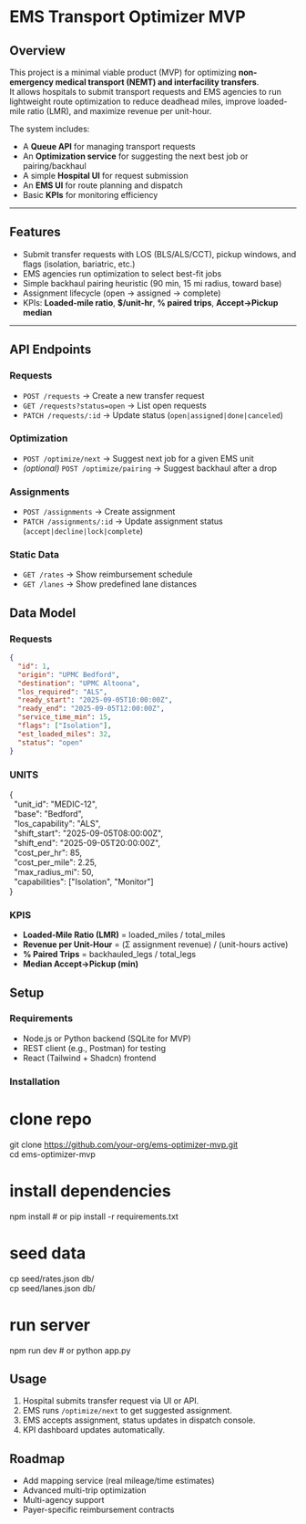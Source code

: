 # EMS Transport Optimizer MVP

## Overview

This project is a minimal viable product (MVP) for optimizing **non-emergency medical transport (NEMT) and interfacility transfers**.  
It allows hospitals to submit transport requests and EMS agencies to run lightweight route optimization to reduce deadhead miles, improve loaded-mile ratio (LMR), and maximize revenue per unit-hour.

The system includes:

- A **Queue API** for managing transport requests
- An **Optimization service** for suggesting the next best job or pairing/backhaul
- A simple **Hospital UI** for request submission
- An **EMS UI** for route planning and dispatch
- Basic **KPIs** for monitoring efficiency

* * *

## Features

- Submit transfer requests with LOS (BLS/ALS/CCT), pickup windows, and flags (isolation, bariatric, etc.)
- EMS agencies run optimization to select best-fit jobs
- Simple backhaul pairing heuristic (90 min, 15 mi radius, toward base)
- Assignment lifecycle (open → assigned → complete)
- KPIs: **Loaded-mile ratio**, **\$/unit-hr**, **% paired trips**, **Accept→Pickup median**

* * *

## API Endpoints

### Requests

- `POST /requests` → Create a new transfer request
- `GET /requests?status=open` → List open requests
- `PATCH /requests/:id` → Update status (`open|assigned|done|canceled`)

### Optimization

- `POST /optimize/next` → Suggest next job for a given EMS unit
- *(optional)* `POST /optimize/pairing` → Suggest backhaul after a drop

### Assignments

- `POST /assignments` → Create assignment
- `PATCH /assignments/:id` → Update assignment status (`accept|decline|lock|complete`)

### Static Data

- `GET /rates` → Show reimbursement schedule
- `GET /lanes` → Show predefined lane distances


## Data Model

### Requests

```json
{
  "id": 1,
  "origin": "UPMC Bedford",
  "destination": "UPMC Altoona",
  "los_required": "ALS",
  "ready_start": "2025-09-05T10:00:00Z",
  "ready_end": "2025-09-05T12:00:00Z",
  "service_time_min": 15,
  "flags": ["Isolation"],
  "est_loaded_miles": 32,
  "status": "open"
}
```

### UNITS
{  
  "unit_id": "MEDIC-12",  
  "base": "Bedford",  
  "los_capability": "ALS",  
  "shift_start": "2025-09-05T08:00:00Z",  
  "shift_end": "2025-09-05T20:00:00Z",  
  "cost_per_hr": 85,  
  "cost_per_mile": 2.25,  
  "max_radius_mi": 50,  
  "capabilities": \["Isolation", "Monitor"\]  
}

### KPIS
- **Loaded-Mile Ratio (LMR)** = loaded_miles / total_miles
- **Revenue per Unit-Hour** = (Σ assignment revenue) / (unit-hours active)  
- **% Paired Trips** = backhauled_legs / total_legs
- **Median Accept→Pickup (min)**
    

## Setup
### Requirements

- Node.js or Python backend (SQLite for MVP)
- REST client (e.g., Postman) for testing
- React (Tailwind + Shadcn) frontend
    
### Installation

# clone repo  
git clone https://github.com/your-org/ems-optimizer-mvp.git  
cd ems-optimizer-mvp

# install dependencies  
npm install # or pip install -r requirements.txt

# seed data  
cp seed/rates.json db/  
cp seed/lanes.json db/

# run server  
npm run dev # or python app.py

## Usage

1.  Hospital submits transfer request via UI or API.
2.  EMS runs `/optimize/next` to get suggested assignment.
3.  EMS accepts assignment, status updates in dispatch console.
4.  KPI dashboard updates automatically.
    
## Roadmap

- Add mapping service (real mileage/time estimates)
- Advanced multi-trip optimization
- Multi-agency support
- Payer-specific reimbursement contracts